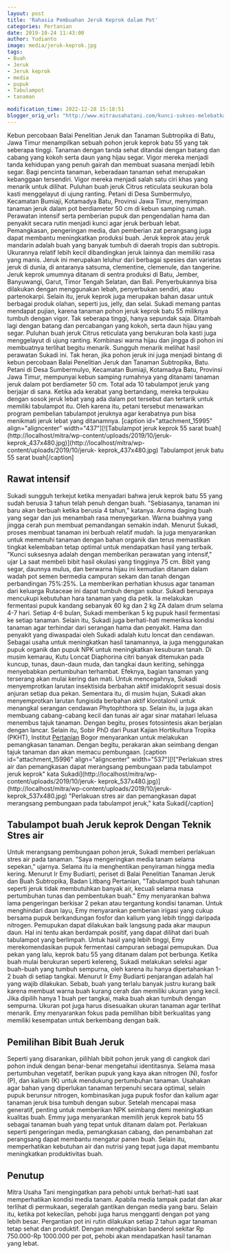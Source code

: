 ```yaml
---
layout: post
title: 'Rahasia Pembuahan Jeruk Keprok dalam Pot'
categories: Pertanian
date: 2019-10-24 11:43:00
author: Yudianto
image: media/jeruk-keprok.jpg
tags:
- Buah
- Jeruk
- Jeruk keprok
- media
- pupuk
- Tabulampot
- tanaman

modification_time: 2022-12-28 15:18:51
blogger_orig_url: "http://www.mitrausahatani.com/kunci-sukses-melebatkan-produksi-buah.html"
---
```


Kebun percobaan Balai Penelitian Jeruk dan Tanaman Subtropika di Batu, Jawa
Timur menampilkan sebuah pohon jeruk keprok batu 55 yang tak seberapa tinggi.
Tanaman dengan tanda sehat ditandai dengan batang dan cabang yang kokoh serta
daun yang hijau segar. Vigor mereka menjadi tanda kehidupan yang penuh gairah
dan membuat suasana menjadi lebih segar. Bagi pencinta tanaman, keberadaan
tanaman sehat merupakan kebanggaan tersendiri. Vigor mereka menjadi salah satu
ciri khas yang menarik untuk dilihat. Puluhan buah jeruk Citrus reticulata
seukuran bola kasti menggelayut di ujung ranting. Petani di Desa Sumbermulyo,
Kecamatan Bumiaji, Kotamadya Batu, Provinsi Jawa Timur, menyimpan tanaman
jeruk dalam pot berdiameter 50 cm di kebun samping rumah. Perawatan intensif
serta pemberian pupuk dan pengendalian hama dan penyakit secara rutin menjadi
kunci agar jeruk berbuah lebat. Pemangkasan, pengeringan media, dan pemberian
zat perangsang juga dapat membantu meningkatkan produksi buah. Jeruk keprok
atau jeruk mandarin adalah buah yang banyak tumbuh di daerah tropis dan
subtropis. Ukurannya relatif lebih kecil dibandingkan jeruk lainnya dan
memiliki rasa yang manis. Jeruk ini merupakan leluhur dari berbagai spesies
dan varietas jeruk di dunia, di antaranya satsuma, clementine, clemenule, dan
tangerine. Jeruk keprok umumnya ditanam di sentra produksi di Batu, Jember,
Banyuwangi, Garut, Timor Tengah Selatan, dan Bali. Penyerbukannya bisa
dilakukan dengan menggunakan lebah, penyerbukan sendiri, atau partenokarpi.
Selain itu, jeruk keprok juga merupakan bahan dasar untuk berbagai produk
olahan, seperti jus, jelly, dan selai. Sukadi memang pantas mendapat pujian,
karena tanaman pohon jeruk keprok batu 55 miliknya tumbuh dengan vigor. Tak
seberapa tinggi, hanya sepundak saja. Ditambah lagi dengan batang dan
percabangan yang kokoh, serta daun hijau yang segar. Puluhan buah jeruk Citrus
reticulata yang berukuran bola kasti juga menggelayut di ujung ranting.
Kombinasi warna hijau dan jingga di pohon ini membuatnya terlihat begitu
menarik. Sungguh menarik melihat hasil perawatan Sukadi ini. Tak heran, jika
pohon jeruk ini juga menjadi bintang di kebun percobaan Balai Penelitian Jeruk
dan Tanaman Subtropika, Batu. Petani di Desa Sumbermulyo, Kecamatan Bumiaji,
Kotamadya Batu, Provinsi Jawa Timur, mempunyai kebun samping rumahnya yang
ditanami tanaman jeruk dalam pot berdiameter 50 cm. Total ada 10 tabulampot
jeruk yang berjajar di sana. Ketika ada kerabat yang bertandang, mereka
terpukau dengan sosok jeruk lebat yang ada dalam pot tersebut dan tertarik
untuk memiliki tabulampot itu. Oleh karena itu, petani tersebut menawarkan
program pembelian tabulampot jeruknya agar kerabatnya pun bisa menikmati jeruk
lebat yang ditanamnya. [caption id="attachment_15995" align="aligncenter"
width="437"][![Tabulampot jeruk keprok 55 sarat
buah](http://localhost/mitra/wp-content/uploads/2019/10/jeruk-
keprok_437x480.jpg)](http://localhost/mitra/wp-content/uploads/2019/10/jeruk-
keprok_437x480.jpg) Tabulampot jeruk batu 55 sarat buah[/caption]

## Rawat intensif

Sukadi sungguh terkejut ketika menyadari bahwa jeruk keprok batu 55 yang sudah
berusia 3 tahun telah penuh dengan buah. "Sebiasanya, tanaman ini baru akan
berbuah ketika berusia 4 tahun," katanya. Aroma daging buah yang segar dan jus
menambah rasa menyegarkan. Warna buahnya yang jingga cerah pun membuat
pemandangan semakin indah. Menurut Sukadi, proses membuat tanaman ini berbuah
relatif mudah. Ia juga menyarankan untuk memenuhi tanaman dengan bahan organik
dan terus memastikan tingkat kelembaban tetap optimal untuk mendapatkan hasil
yang terbaik. "Kunci suksesnya adalah dengan memberikan perawatan yang
intensif," ujar La saat membeli bibit hasil okulasi yang tingginya 75 cm.
Bibit yang segar, daunnya mulus, dan berwarna hijau ini kemudian ditanam dalam
wadah pot semen bermedia campuran sekam dan tanah dengan perbandingan 75%:25%.
La memberikan perhatian khusus agar tanaman dari keluarga Rutaceae ini dapat
tumbuh dengan subur. Sukadi berupaya mencukupi kebutuhan hara tanaman yang dia
petik. Ia melakukan fermentasi pupuk kandang sebanyak 60 kg dan 2 kg ZA dalam
drum selama 4-7 hari. Setiap 4-6 bulan, Sukadi memberikan 5 kg pupuk hasil
fermentasi ke setiap tanaman. Selain itu, Sukadi juga berhati-hati memeriksa
kondisi tanaman agar terhindar dari serangan hama dan penyakit. Hama dan
penyakit yang diwaspadai oleh Sukadi adalah kutu loncat dan cendawan. Sebagai
usaha untuk meningkatkan hasil tanamannya, ia juga menggunakan pupuk organik
dan pupuk NPK untuk meningkatkan kesuburan tanah. Di musim kemarau, Kutu
Loncat Diaphorina citri banyak ditemukan pada kuncup, tunas, daun-daun muda,
dan tangkai daun keriting, sehingga menyebabkan pertumbuhan terhambat.
Efeknya, bagian tanaman yang terserang akan mulai kering dan mati. Untuk
mencegahnya, Sukadi menyemprotkan larutan insektisida berbahan aktif
imidakloprit sesuai dosis anjuran setiap dua pekan. Sementara itu, di musim
hujan, Sukadi akan menyemprotkan larutan fungisida berbahan aktif klorotalonil
untuk menangkal serangan cendawan Phytophthora sp. Selain itu, ia juga akan
membuang cabang-cabang kecil dan tunas air agar sinar matahari leluasa
menembus tajuk tanaman. Dengan begitu, proses fotosintesis akan berjalan
dengan lancar. Selain itu, Sobir PhD dari Pusat Kajian Hortikultura Tropika
(PKHT), Institut [Pertanian](https://www.mitrausahatani.com/pertanian "Pertanian")
Bogor menyarankan untuk melakukan pemangkasan tanaman. Dengan begitu,
perakaran akan seimbang dengan tajuk tanaman dan akan memacu pembungaan.
[caption id="attachment_15996" align="aligncenter" width="537"][!["Perlakuan
stres air dan pemangkasan dapat merangsang pembungaan pada tabulampot jeruk
keprok" kata Sukadi](http://localhost/mitra/wp-content/uploads/2019/10/jeruk-
keprok_537x480.jpg)](http://localhost/mitra/wp-content/uploads/2019/10/jeruk-
keprok_537x480.jpg) "Perlakuan stres air dan pemangkasan dapat merangsang
pembungaan pada tabulampot jeruk," kata Sukadi[/caption]

## Tabulampot buah Jeruk keprok Dengan Teknik Stres air

Untuk merangsang pembungaan pohon jeruk, Sukadi memberi perlakuan stres air
pada tanaman. "Saya mengeringkan media tanam selama sepekan,” ujarnya. Selama
itu ia menghentikan penyiraman hingga media kering. Menurut Ir Emy Budiarti,
periset di Balai Penelitian Tanaman Jeruk dan Buah Subtropika, Badan Litbang
Pertanian, "Tabulampot buah tahunan seperti jeruk tidak membutuhkan banyak
air, kecuali selama masa pertumbuhan tunas dan pembentukan buah." Emy
menyarankan bahwa lama pengeringan berkisar 2 pekan atau tergantung kondisi
tanaman. Untuk menghindari daun layu, Emy menyarankan pemberian irigasi yang
cukup bersama pupuk berkandungan fosfor dan kalium yang lebih tinggi daripada
nitrogen. Pemupukan dapat dilakukan baik langsung pada akar maupun daun. Hal
ini tentu akan berdampak positif, yang dapat dilihat dari buah tabulampot yang
berlimpah. Untuk hasil yang lebih tinggi, Emy merekomendasikan pupuk
fermentasi campuran sebagai pemupukan. Dua pekan yang lalu, keprok batu 55
yang ditanam dalam pot berbunga. Ketika buah mulai berukuran seperti kelereng,
Sukadi melakukan seleksi agar buah-buah yang tumbuh sempurna, oleh karena itu
hanya dipertahankan 1-2 buah di setiap tangkai. Menurut Ir Emy Budiarti
penjarangan adalah hal yang wajib dilakukan. Sebab, buah yang terlalu banyak
justru kurang baik karena membuat warna buah kurang cerah dan memiliki ukuran
yang kecil. Jika dipilih hanya 1 buah per tangkai, maka buah akan tumbuh
dengan sempurna. Ukuran pot juga harus disesuaikan ukuran tanaman agar
terlihat menarik. Emy menyarankan fokus pada pemilihan bibit berkualitas yang
memiliki kesempatan untuk berkembang dengan baik.

## Pemilihan Bibit Buah Jeruk

Seperti yang disarankan, pilihlah bibit pohon jeruk yang di cangkok dari pohon
induk dengan benar-benar mengetahui identitasnya. Selama masa pertumbuhan
vegetatif, berikan pupuk yang kaya akan nitrogen (N), fosfor (P), dan kalium
(K) untuk mendukung pertumbuhan tanaman. Usahakan agar bahan yang diperlukan
tanaman terpenuhi secara optimal, selain pupuk berunsur nitrogen, kombinasikan
juga pupuk fosfor dan kalium agar tanaman jeruk bisa tumbuh dengan subur.
Setelah mencapai masa generatif, penting untuk memberikan NPK seimbang demi
meningkatkan kualitas buah. Emmy juga menyarankan memilih jeruk keprok batu 55
sebagai tanaman buah yang tepat untuk ditanam dalam pot. Perlakuan seperti
pengeringan media, pemangkasan cabang, dan penambahan zat perangsang dapat
membantu mengatur panen buah. Selain itu, memperhatikan kebutuhan air dan
nutrisi yang tepat juga dapat membantu meningkatkan produktivitas buah.

## Penutup

Mitra Usaha Tani mengingatkan para pehobi untuk berhati-hati saat
memperhatikan kondisi media tanam. Apabila media tampak padat dan akar
terlihat di permukaan, segeralah gantikan dengan media yang baru. Selain itu,
ketika pot kekecilan, pehobi juga harus mengganti dengan pot yang lebih besar.
Pergantian pot ini rutin dilakukan setiap 2 tahun agar tanaman tetap sehat dan
produktif. Dengan menghabiskan banderol sekitar Rp 750.000-Rp 1000.000 per
pot, pehobi akan mendapatkan hasil tanaman yang lebat.


